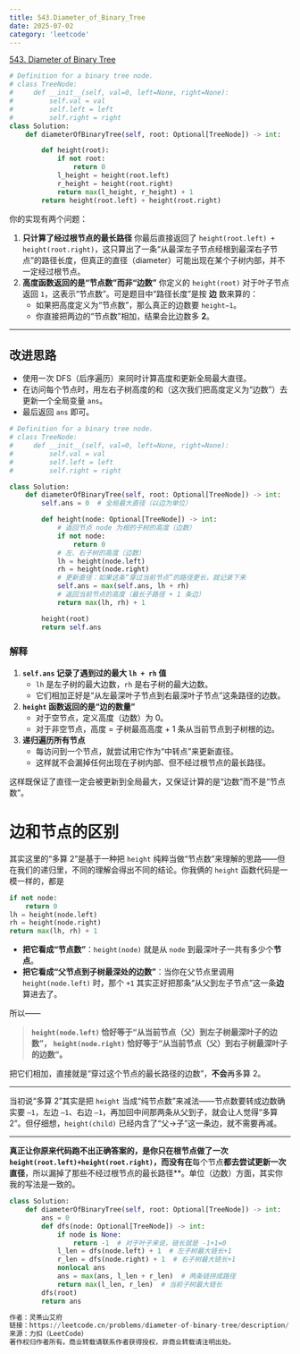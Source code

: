 ```yaml
---
title: 543.Diameter_of_Binary_Tree
date: 2025-07-02
category: 'leetcode'
---
```


[543. Diameter of Binary Tree](https://leetcode.cn/problems/diameter-of-binary-tree/)

```python
# Definition for a binary tree node.
# class TreeNode:
#     def __init__(self, val=0, left=None, right=None):
#         self.val = val
#         self.left = left
#         self.right = right
class Solution:
    def diameterOfBinaryTree(self, root: Optional[TreeNode]) -> int:

        def height(root):
            if not root:
                return 0
            l_height = height(root.left)
            r_height = height(root.right)
            return max(l_height, r_height) + 1
        return height(root.left) + height(root.right)
```

你的实现有两个问题：

1. **只计算了经过根节点的最长路径**
   你最后直接返回了 `height(root.left) + height(root.right)`，这只算出了一条“从最深左子节点经根到最深右子节点”的路径长度，但真正的直径（diameter）可能出现在某个子树内部，并不一定经过根节点。
2. **高度函数返回的是“节点数”而非“边数”**
   你定义的 `height(root)` 对于叶子节点返回 `1`，这表示“节点数”。可是题目中“路径长度”是按 **边** 数来算的：
   - 如果把高度定义为“节点数”，那么真正的边数要 `height−1`。
   - 你直接把两边的“节点数”相加，结果会比边数多 **2**。

---

## 改进思路

- 使用一次 DFS（后序遍历）来同时计算高度和更新全局最大直径。
- 在访问每个节点时，用左右子树高度的和（这次我们把高度定义为“边数”）去更新一个全局变量 `ans`。
- 最后返回 `ans` 即可。

```python
# Definition for a binary tree node.
# class TreeNode:
#     def __init__(self, val=0, left=None, right=None):
#         self.val = val
#         self.left = left
#         self.right = right

class Solution:
    def diameterOfBinaryTree(self, root: Optional[TreeNode]) -> int:
        self.ans = 0  # 全局最大直径（以边为单位）

        def height(node: Optional[TreeNode]) -> int:
            # 返回节点 node 为根的子树的高度（边数）
            if not node:
                return 0
            # 左、右子树的高度（边数）
            lh = height(node.left)
            rh = height(node.right)
            # 更新直径：如果这条“穿过当前节点”的路径更长，就记录下来
            self.ans = max(self.ans, lh + rh)
            # 返回当前节点的高度（最长子路径 + 1 条边）
            return max(lh, rh) + 1

        height(root)
        return self.ans
```

### 解释

1. **`self.ans` 记录了遇到过的最大 `lh + rh` 值**
   - `lh` 是左子树的最大边数，`rh` 是右子树的最大边数。
   - 它们相加正好是“从左最深叶子节点到右最深叶子节点”这条路径的边数。
2. **`height` 函数返回的是“边的数量”**
   - 对于空节点，定义高度（边数）为 0。
   - 对于非空节点，高度 = 子树最高高度 + 1 条从当前节点到子树根的边。
3. **递归遍历所有节点**
   - 每访问到一个节点，就尝试用它作为“中转点”来更新直径。
   - 这样就不会漏掉任何出现在子树内部、但不经过根节点的最长路径。

这样既保证了直径一定会被更新到全局最大，又保证计算的是“边数”而不是“节点数”。

# 边和节点的区别

其实这里的“多算 2”是基于一种把 `height` 纯粹当做“节点数”来理解的思路——但在我们的递归里，不同的理解会得出不同的结论。你我俩的 `height` 函数代码是一模一样的，都是

```python
if not node:
    return 0
lh = height(node.left)
rh = height(node.right)
return max(lh, rh) + 1
```

- **把它看成“节点数”**：`height(node)` 就是从 `node` 到最深叶子一共有多少个**节点**。
- **把它看成“父节点到子树最深处的边数”**：当你在父节点里调用 `height(node.left)` 时，那个 `+1` 其实正好把那条“从父到左子节点”这一条**边**算进去了。

所以——

> **`height(node.left)` 恰好等于“从当前节点（父）到左子树最深叶子的边数”，
> `height(node.right)` 恰好等于“从当前节点（父）到右子树最深叶子的边数”。**

把它们相加，直接就是“穿过这个节点的最长路径的边数”，**不会**再多算 2。

---

当初说“多算 2”其实是把 `height` 当成“纯节点数”来减法——节点数要转成边数确实要 `–1`，左边 `–1`、右边 `–1`，再加回中间那两条从父到子，就会让人觉得“多算 2”。但仔细想，`height(child)` 已经内含了“父→子”这一条边，就不需要再减。

---

**真正让你原来代码跑不出正确答案的，是你只在根节点做了一次 `height(root.left)+height(root.right)`，而没有在**每个节点**都去尝试更新一次直径**，所以漏掉了那些不经过根节点的最长路径\*\*。单位（边数）方面，其实你我的写法是一致的。

```python
class Solution:
    def diameterOfBinaryTree(self, root: Optional[TreeNode]) -> int:
        ans = 0
        def dfs(node: Optional[TreeNode]) -> int:
            if node is None:
                return -1  # 对于叶子来说，链长就是 -1+1=0
            l_len = dfs(node.left) + 1  # 左子树最大链长+1
            r_len = dfs(node.right) + 1  # 右子树最大链长+1
            nonlocal ans
            ans = max(ans, l_len + r_len)  # 两条链拼成路径
            return max(l_len, r_len)  # 当前子树最大链长
        dfs(root)
        return ans

作者：灵茶山艾府
链接：https://leetcode.cn/problems/diameter-of-binary-tree/description/
来源：力扣（LeetCode）
著作权归作者所有。商业转载请联系作者获得授权，非商业转载请注明出处。
```
